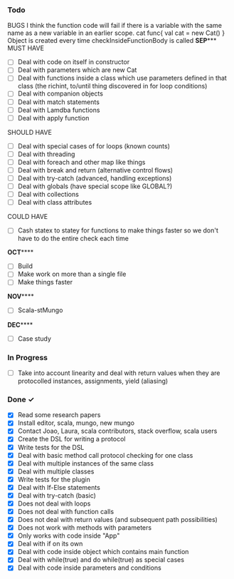 


### Todo
BUGS
I think the function code will fail if there is a variable with 
the same name as a new variable in an earlier scope.
cat
func{
	val cat = new Cat()
}
Object is created every time checkInsideFunctionBody is called
************SEP***************
MUST HAVE
- [ ] Deal with code on itself in constructor
- [ ] Deal with parameters which are new Cat
- [ ] Deal with functions inside a class which use parameters defined in that class (the richint, to/until thing discovered in for loop conditions)
- [ ] Deal with companion objects
- [ ] Deal with match statements
- [ ] Deal with Lamdba functions
- [ ] Deal with apply function

SHOULD HAVE
- [ ] Deal with special cases of for loops (known counts)
- [ ] Deal with threading
- [ ] Deal with foreach and other map like things
- [ ] Deal with break and return (alternative control flows)
- [ ] Deal with try-catch (advanced, handling exceptions)
- [ ] Deal with globals (have special scope like GLOBAL?)
- [ ] Deal with collections
- [ ] Deal with class attributes

COULD HAVE
- [ ] Cash statex to statey for functions to make things faster so we don't have to do the entire check each time 


************OCT****************
- [ ] Build
- [ ] Make work on more than a single file
- [ ] Make things faster

************NOV****************
- [ ] Scala-stMungo

************DEC****************
- [ ] Case study 

### In Progress
- [ ] Take into account linearity and deal with return values when they are protocolled instances, assignments, yield (aliasing)

### Done ✓

- [x] Read some research papers
- [x] Install editor, scala, mungo, new mungo
- [x] Contact Joao, Laura, scala contributors, stack overflow, scala users
- [x] Create the DSL for writing a protocol
- [x] Write tests for the DSL
- [x] Deal with basic method call protocol checking for one class
- [x] Deal with multiple instances of the same class
- [x] Deal with multiple classes
- [x] Write tests for the plugin
- [x] Deal with If-Else statements 
- [x] Deal with try-catch (basic)
- [x] Does not deal with loops
- [x] Does not deal with function calls
- [x] Does not deal with return values (and subsequent path possibilities)
- [x] Does not work with methods with parameters
- [x] Only works with code inside "App"
- [x] Deal with if on its own
- [x] Deal with code inside object which contains main function 
- [x] Deal with while(true) and do while(true) as special cases
- [x] Deal with code inside parameters and conditions
